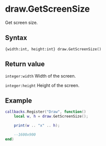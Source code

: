 # draw.GetScreenSize
Get screen size.

## Syntax
```
{width:int, height:int} draw.GetScreenSize()
```

## Return value
```integer:width``` Width of the screen.

```integer:height``` Height of the screen.

## Example
```lua
callbacks.Register("Draw", function()
    local w, h = draw.GetScreenSize();
	
	print(w .. "x" .. h);  
	
	--1600x900
end)
```
